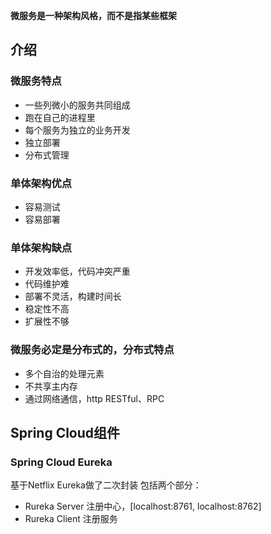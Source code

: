 **微服务是一种架构风格，而不是指某些框架**

## 介绍
### 微服务特点
* 一些列微小的服务共同组成
* 跑在自己的进程里
* 每个服务为独立的业务开发
* 独立部署
* 分布式管理  

### 单体架构优点
* 容易测试
* 容易部署

### 单体架构缺点
* 开发效率低，代码冲突严重
* 代码维护难
* 部署不灵活，构建时间长
* 稳定性不高
* 扩展性不够

### 微服务必定是分布式的，分布式特点
* 多个自治的处理元素
* 不共享主内存
* 通过网络通信，http RESTful、RPC

## Spring Cloud组件
### Spring Cloud Eureka
基于Netflix Eureka做了二次封装
包括两个部分：
 * Rureka Server 注册中心，[localhost:8761, localhost:8762]
 * Rureka Client 注册服务